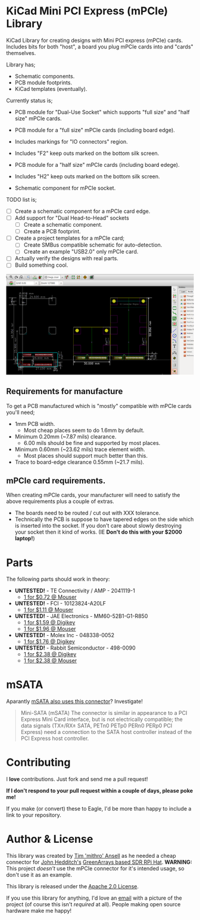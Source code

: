 KiCad Mini PCI Express (mPCIe) Library
======================

KiCad Library for creating designs with Mini PCI express (mPCIe) cards.
Includes bits for both "host", a board you plug mPCIe cards into and "cards"
themselves.

Library has;
 * Schematic components.
 * PCB module footprints.
 * KiCad templates (eventually).

Currently status is;

 * PCB module for "Dual-Use Socket" which supports "full size" and "half size"
   mPCIe cards.

 * PCB module for a "full size" mPCIe cards (including board edge).
  * Includes markings for "IO connectors" region.
  * Includes "F2" keep outs marked on the bottom silk screen.

 * PCB module for a "half size" mPCIe cards (including board edege).
  * Includes "H2" keep outs marked on the bottom silk screen.

 * Schematic component for mPCIe socket.

TODO list is;

 - [ ] Create a schematic component for a mPCIe card edge.
 - [ ] Add support for "Dual Head-to-Head" sockets
   - [ ] Create a schematic component.
   - [ ] Create a PCB footprint.
 - [ ] Create a project templates for a mPCIe card;
   - [ ] Create SMBus compatible schematic for auto-detection.
   - [ ] Create an example "USB2.0" only mPCIe card.

 - [ ] Actually verify the designs with real parts.
 - [ ] Build something cool.

![PCB footprint examples](pcb-example.png)

Requirements for manufacture
-----------------------------

To get a PCB manufactured which is "mostly" compatible with mPCIe cards you'll
need;

 * 1mm PCB width.
   * Most cheap places seem to do 1.6mm by default.
 * Minimum 0.20mm (~7.87 mils) clearance.
   * 6.00 mils should be fine and supported by most places.
 * Minimum 0.60mm (~23.62 mils) trace element width.
   * Most places should support much better than this.
 * Trace to board-edge clearance 0.55mm (~21.7 mils).

## mPCIe card requirements.

When creating mPCIe cards, your manufacturer will need to satisfy the above
requirements plus a couple of extras.

 * The boards need to be routed / cut out with XXX tolerance.
 * Technically the PCB is suppose to have tapered edges on the side which is
   inserted into the socket. If you don't care about slowly destroying your
   socket then it kind of works. (IE **Don't do this with your $2000 laptop!**)

Parts
======================

The following parts should work in theory:

 * **UNTESTED!** - TE Connectivity / AMP - 2041119-1
   * [1 for $0.72 @ Mouser](http://www.mouser.com/ProductDetail/TE-Connectivity-AMP/2041119-1/?qs=sGAEpiMZZMtWxQ3D3EXBN3JxM32iIIxxBU1I37AUdhw%3d)
 * **UNTESTED!** - FCI - 10123824-A20LF
   * [1 for $1.11 @ Mouser ](http://www.mouser.com/ProductDetail/FCI/10123824-A20LF/?qs=sGAEpiMZZMtWxQ3D3EXBN8%252bIMToTtTg7BVGtVxpLeEk%3d)
 * **UNTESTED!** - JAE Electronics - MM60-52B1-G1-R850
   * [1 for $1.59 @ Digikey](http://www.digikey.com/product-detail/en/MM60-52B1-G1-R850/670-2516-1-ND/2504806)
   * [1 for $1.96 @ Mouser](http://www.mouser.com/ProductDetail/JAE-Electronics/MM60-52B1-E1-R650/?qs=sGAEpiMZZMtWxQ3D3EXBN7ApTxJ1wb7v9g%2f%2fwoAPCuU%3d)
 * **UNTESTED!** - Molex Inc - 048338-0052
   * [1 for $1.76 @ Digikey](http://www.digikey.com/product-detail/en/0483380052/WM9834CT-ND/4176649)
 * **UNTESTED!** - Rabbit Semiconductor - 498-0090
   * [1 for $2.38 @ Digikey](http://www.digikey.com/product-detail/en/498-0090/602-1271-ND/3482024)
   * [1 for $2.38 @ Mouser](http://www.mouser.com/ProductDetail/Rabbit-Semiconductor/498-0090/?qs=sGAEpiMZZMtWxQ3D3EXBN4ZZA46zsq3PiF0nzWM4Pf8%3d)


mSATA
======================

Aparantly [mSATA also uses this connector](http://www.te.com/catalog/products/en?q=2041119-1)?
Investigate!

<blockquote>
Mini-SATA (mSATA)
The connector is similar in appearance to a PCI Express Mini Card interface,
but is not electrically compatible; the data signals (TX±/RX± SATA, PETn0 PETp0
PERn0 PERp0 PCI Express) need a connection to the SATA host controller instead
of the PCI Express host controller.
</blockquote>


Contributing
======================

I **love** contributions. Just fork and send me a pull request! 

**If I don't respond to your pull request within a couple of days, please poke
me!**

If you make (or convert) these to Eagle, I'd be more than happy to include a
link to your repository.


Author & License
======================

This library was created by [Tim 'mithro' Ansell](https://blog.mithis.net/) as
he needed a cheap connector for [John Hedditch's](https://github.com/hedj/)
[GreenArrays based SDR RPi Hat](https://github.com/hedj/radio). **WARNING:**
This project *doesn't* use the mPCIe connector for it's intended usage, so
don't use it as an example.

This library is released under the 
[Apache 2.0 License](http://www.apache.org/licenses/LICENSE-2.0.html).

If you use this library for anything, I'd love an [email](mithro@mithis.com)
with a picture of the project (of course this isn't *required* at all). People
making open source hardware make me happy!
